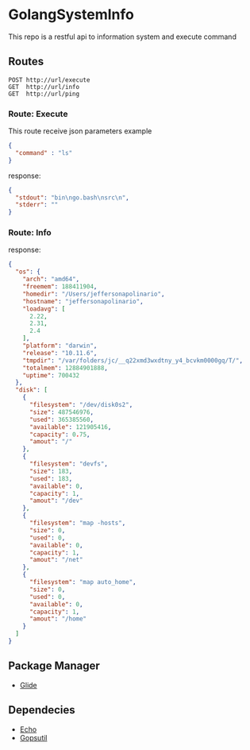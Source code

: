 # GolangSystemInfo
This repo is a restful api to information system and execute command


## Routes
```http
POST http://url/execute
GET  http://url/info
GET  http://url/ping
```

### Route: Execute

This route receive json parameters example 

```json
{
  "command" : "ls"
}

```
response: 

```json
{
  "stdout": "bin\ngo.bash\nsrc\n",
  "stderr": ""
}
```

### Route: Info

response:
```json
{
  "os": {
    "arch": "amd64",
    "freemem": 188411904,
    "homedir": "/Users/jeffersonapolinario",
    "hostname": "jeffersonapolinario",
    "loadavg": [
      2.22,
      2.31,
      2.4
    ],
    "platform": "darwin",
    "release": "10.11.6",
    "tmpdir": "/var/folders/jc/__q22xmd3wxdtny_y4_bcvkm0000gq/T/",
    "totalmem": 12884901888,
    "uptime": 700432
  },
  "disk": [
    {
      "filesystem": "/dev/disk0s2",
      "size": 487546976,
      "used": 365385560,
      "available": 121905416,
      "capacity": 0.75,
      "amout": "/"
    },
    {
      "filesystem": "devfs",
      "size": 183,
      "used": 183,
      "available": 0,
      "capacity": 1,
      "amout": "/dev"
    },
    {
      "filesystem": "map -hosts",
      "size": 0,
      "used": 0,
      "available": 0,
      "capacity": 1,
      "amout": "/net"
    },
    {
      "filesystem": "map auto_home",
      "size": 0,
      "used": 0,
      "available": 0,
      "capacity": 1,
      "amout": "/home"
    }
  ]
}
```
## Package Manager
 * [Glide](https://github.com/Masterminds/glide)
 
## Dependecies
* [Echo](https://github.com/labstack/echo)
* [Gopsutil](https://github.com/shirou/gopsutil)

